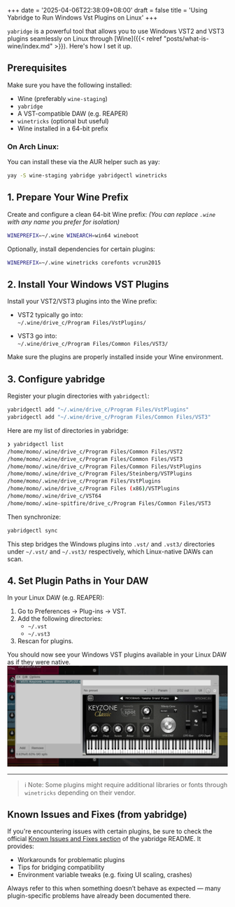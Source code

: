 +++
date = '2025-04-06T22:38:09+08:00'
draft = false
title = 'Using Yabridge to Run Windows Vst Plugins on Linux'
+++



`yabridge` is a powerful tool that allows you to use Windows VST2 and VST3 plugins seamlessly on Linux through [Wine]({{< relref "posts/what-is-wine/index.md" >}}). Here's how I set it up.

## Prerequisites

Make sure you have the following installed:

- Wine (preferably `wine-staging`)
- `yabridge`
- A VST-compatible DAW (e.g. REAPER)
- `winetricks` (optional but useful)
- Wine installed in a 64-bit prefix

### On Arch Linux:

You can install these via the AUR helper such as yay:

```bash
yay -S wine-staging yabridge yabridgectl winetricks
```

## 1. Prepare Your Wine Prefix

Create and configure a clean 64-bit Wine prefix:
*(You can replace `.wine` with any name you prefer for isolation)*

```bash
WINEPREFIX=~/.wine WINEARCH=win64 wineboot
```

Optionally, install dependencies for certain plugins:

```bash
WINEPREFIX=~/.wine winetricks corefonts vcrun2015
```

## 2. Install Your Windows VST Plugins

Install your VST2/VST3 plugins into the Wine prefix:

- VST2 typically go into:  
  `~/.wine/drive_c/Program Files/VstPlugins/`

- VST3 go into:  
  `~/.wine/drive_c/Program Files/Common Files/VST3/`

Make sure the plugins are properly installed inside your Wine environment.

## 3. Configure yabridge

Register your plugin directories with `yabridgectl`:

```bash
yabridgectl add "~/.wine/drive_c/Program Files/VstPlugins"
yabridgectl add "~/.wine/drive_c/Program Files/Common Files/VST3"
```

Here are my list of directories in yabridge:
```bash
❯ yabridgectl list
/home/momo/.wine/drive_c/Program Files/Common Files/VST2
/home/momo/.wine/drive_c/Program Files/Common Files/VST3
/home/momo/.wine/drive_c/Program Files/Common Files/VstPlugins
/home/momo/.wine/drive_c/Program Files/Steinberg/VSTPlugins
/home/momo/.wine/drive_c/Program Files/VstPlugins
/home/momo/.wine/drive_c/Program Files (x86)/VSTPlugins
/home/momo/.wine/drive_c/VST64
/home/momo/.wine-spitfire/drive_c/Program Files/Common Files/VST3
```

Then synchronize:

```bash
yabridgectl sync
```

This step bridges the Windows plugins into `.vst/` and `.vst3/` directories under `~/.vst/` and `~/.vst3/` respectively, which Linux-native DAWs can scan.

## 4. Set Plugin Paths in Your DAW

In your Linux DAW (e.g. REAPER):

1. Go to Preferences → Plug-ins → VST.
2. Add the following directories:
   - `~/.vst`
   - `~/.vst3`
3. Rescan for plugins.

You should now see your Windows VST plugins available in your Linux DAW as if they were native.
![](./keyzone.png)


---

> ℹ️ Note: Some plugins might require additional libraries or fonts through `winetricks` depending on their vendor.


## Known Issues and Fixes (from yabridge)

If you're encountering issues with certain plugins, be sure to check the official [Known Issues and Fixes section](https://github.com/robbert-vdh/yabridge?tab=readme-ov-file#known-issues-and-fixes) of the yabridge README. It provides:

- Workarounds for problematic plugins
- Tips for bridging compatibility
- Environment variable tweaks (e.g. fixing UI scaling, crashes)

Always refer to this when something doesn’t behave as expected — many plugin-specific problems have already been documented there.
